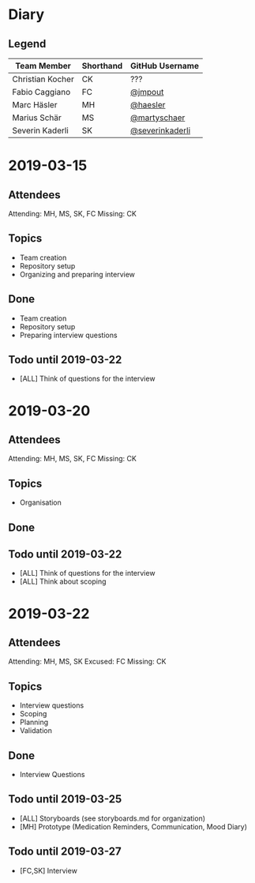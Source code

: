 # Diary
## Legend

| Team Member      | Shorthand | GitHub Username                                      |
| ---------------- | --------- | ---------------------------------------------------- |
| Christian Kocher | CK        | ???                                                  |
| Fabio Caggiano   | FC        | [@jmpout](https://github.com/jmpout)                 |
| Marc Häsler      | MH        | [@haesler](https://github.com/haesler)               |
| Marius Schär     | MS        | [@martyschaer](https://github.com/martyschaer)       |
| Severin Kaderli  | SK        | [@severinkaderli](https://github.com/severinkaderli) |

# 2019-03-15
## Attendees
Attending: MH, MS, SK, FC 
Missing: CK

## Topics
- Team creation
- Repository setup
- Organizing and preparing interview

## Done
- Team creation
- Repository setup
- Preparing interview questions

## Todo until 2019-03-22
- [ALL] Think of questions for the interview

# 2019-03-20
## Attendees
Attending: MH, MS, SK, FC
Missing: CK

## Topics
- Organisation

## Done

## Todo until 2019-03-22
- [ALL] Think of questions for the interview
- [ALL] Think about scoping

# 2019-03-22
## Attendees
Attending: MH, MS, SK
Excused: FC
Missing: CK

## Topics
- Interview questions
- Scoping
- Planning
- Validation

## Done
- Interview Questions

## Todo until 2019-03-25
- [ALL] Storyboards (see storyboards.md for organization)
- [MH] Prototype (Medication Reminders, Communication, Mood Diary)

## Todo until 2019-03-27
- [FC,SK] Interview


